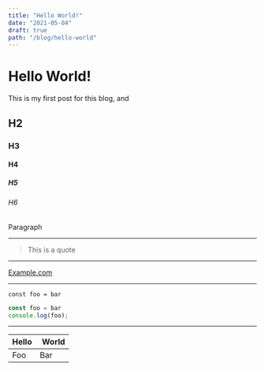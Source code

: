 ```yaml
---
title: "Hello World!"
date: "2021-05-04"
draft: true
path: "/blog/hello-world"
---
```

# Hello World!

This is my first post for this blog, and 

## H2

### H3

#### H4

##### H5

###### H6

Paragraph

---

> This is a quote

---

[Example.com](example.com)

---

`const foo = bar`

```javascript
const foo = bar
console.log(foo);
```

---

| Hello | World |
|-------|------ |
| Foo   | Bar   |



